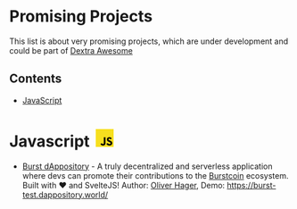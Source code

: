 # Promising Projects

This list is about very promising projects, which are under development and could be part of [Dextra Awesome](./README.md)


## Contents

 - [JavaScript](#javascript-)
 
  
<h1>Javascript <img style="margin: 4px 0 0 4px" height="32" src="media/javascript.svg" alt="Javascript Logo"/></h1>

 - [Burst dAppository](https://github.com/ohager/burst-dappository) - A truly decentralized and serverless application where devs can promote their contributions to the [Burstcoin](https://www.burst-coin.org/) ecosystem. Built with ❤️ and SvelteJS! Author: [Oliver Hager](https://github.com/ohager), Demo: https://burst-test.dappository.world/
